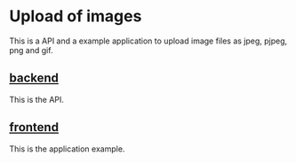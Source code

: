 # Upload of images 

This is a API and a example application to upload image files as jpeg, pjpeg, png and gif.

## [backend](backend)

This is the API.

## [frontend](frontend)

This is the application example.